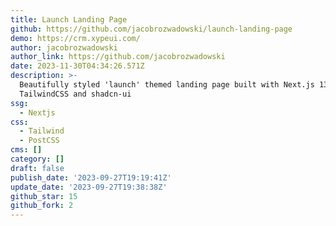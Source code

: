```yaml
---
title: Launch Landing Page
github: https://github.com/jacobrozwadowski/launch-landing-page
demo: https://crm.xypeui.com/
author: jacobrozwadowski
author_link: https://github.com/jacobrozwadowski
date: 2023-11-30T04:34:26.571Z
description: >-
  Beautifully styled 'launch' themed landing page built with Next.js 13,
  TailwindCSS and shadcn-ui
ssg:
  - Nextjs
css:
  - Tailwind
  - PostCSS
cms: []
category: []
draft: false
publish_date: '2023-09-27T19:19:41Z'
update_date: '2023-09-27T19:38:38Z'
github_star: 15
github_fork: 2
---
```

